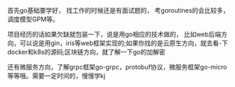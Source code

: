 首先go基础要学好，
找工作的时候还是有面试题的，
考goroutines的会比较多，
调度模型GPM等。

项目经历的话如果欠缺就包装一下，说是用go相应的技术做的，
比如web后端方向，可以说是用gin，iris等web框架实现的;如果你找的是云原生方向，就去看-下docker和k8s的源码;区块链方向，就了解一下go的加解密

还有微服务方向，了解grpc框架go-grpc，protobuf协议，微服务框架go-micro等等哦。需要一定时间的，慢慢学kj